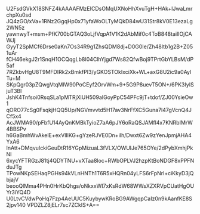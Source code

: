 U2FsdGVkX18SNFZ4kAAAAFMzEICDsOMqUXNoHhXvuTgH+HAk+lJwaLmrchpXu0sd
JQ4zGO/xVa+1RNz2GgqHp0x71yfaWoOLTyMQkD84wU31Str8kV0E13ezaLg2WN5z
yawnwyT+msm+PfK700bGTAQ3oLjfVqpA1V1K2dAbMif0c4ToB848tailIOjCAWJj
GyyT2SpMCf6Drse0aKn7Os34R9g1ZhsQDM8dj+D0G0Ie/Zh48Itb1g2B+Z051uAr
fCH46ekgJ2r1SnqH1OCQqgLb8I04ClhYjgd7Ws82QfwBoj9TPrtGbYLBsM/dP5af
7RZkbvHgU8T9MFDIRk2xBmkfPI3/yGKOSTOkIxciXk+WL+axG8U2ic9a0AylTu+M
SKpQgr03pZQwgVtqMlW90PoCEyf2OrvWm+9+5G9P8uevT5ON+/6PK3IyISjuT3Bl
JshK4Tnfsoi0RsqSLa1pMTRjXlUH509aIGoyPpC54PFc9jT+tdof/ZJ00YsieOw1
qORO77cSg0FsqkjHQQ5Up/NGVmvvtd5H17av3NrFfXC5Guna7l47gVcnQ4JCf5x4
AcJWMA90/pFbfU14AyQnKMBkTyioZ7aA6pJY6oRaQSJAMfl4x7KNRbIMrW4BBSPv
h6GaBmhWvAkelE+exVlIlKG+gYzeRJVE0Dn+iIh/Dwxt6Zw9zYenJpmjAHA4YxA6
InAtt+DMqvuIckiGeuDtR16YGpMizuaL3fVLX/OWUIJe765OYe/2dPybXmhjPkNI
6xycYFTRGzJ81tj4QDYTNU+vXTaa8loc+RWbOPLVJ2hzpKtBoNDGF8xPPFNduJTg
TPowNKpSEHaqPGHs94kVLnHNTh1T6R5xHQRn04yLFS6rFpNrl+ciKkyD3jQbjajV
beooQlMma4PHn0HrKbQhgs/oNkxxWI7xKsRdW68WWsXZXRVpCUatHgOUYr3iYQ4D
U0LtvCVdwPoHq7Fzp4AeUUC5KuybywKRoBG9AWgqpCaIz0n9kAanfKE8S2jpv140
VPDZLZ8jELr7sc7ZCkIS+A==
